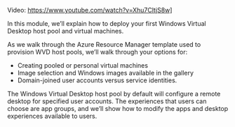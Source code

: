 Video: https://www.youtube.com/watch?v=Xhu7CltjS8w]  
 
In this module, we’ll explain how to deploy your first Windows Virtual Desktop host pool and virtual machines.  

As we walk through the Azure Resource Manager template used to provision WVD host pools, we’ll walk through your options for:  
- Creating pooled or personal virtual machines 
- Image selection and Windows images available in the gallery  
- Domain-joined user accounts versus service identities. 

The Windows Virtual Desktop host pool by default will configure a remote desktop for specified user accounts. The experiences that users can choose are app groups, and we’ll show how to modify the apps and desktop experiences available to users. 
